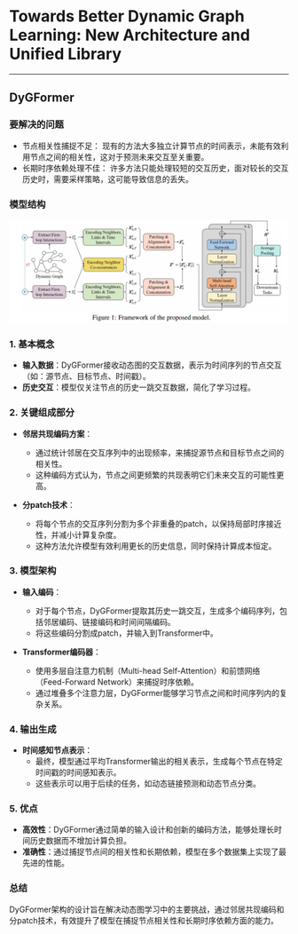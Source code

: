 # Towards Better Dynamic Graph Learning: New Architecture and Unified Library

---

## DyGFormer
### 要解决的问题
- 节点相关性捕捉不足：
    现有的方法大多独立计算节点的时间表示，未能有效利用节点之间的相关性，这对于预测未来交互至关重要。
- 长期时序依赖处理不佳：
    许多方法只能处理较短的交互历史，面对较长的交互历史时，需要采样策略，这可能导致信息的丢失。

### 模型结构
![alt text](image.png)

### 1. **基本概念**
- **输入数据**：DyGFormer接收动态图的交互数据，表示为时间序列的节点交互（如：源节点、目标节点、时间戳）。
- **历史交互**：模型仅关注节点的历史一跳交互数据，简化了学习过程。

### 2. **关键组成部分**
- **邻居共现编码方案**：
  - 通过统计邻居在交互序列中的出现频率，来捕捉源节点和目标节点之间的相关性。
  - 这种编码方式认为，节点之间更频繁的共现表明它们未来交互的可能性更高。

- **分patch技术**：
  - 将每个节点的交互序列分割为多个非重叠的patch，以保持局部时序接近性，并减小计算复杂度。
  - 这种方法允许模型有效利用更长的历史信息，同时保持计算成本恒定。

### 3. **模型架构**
- **输入编码**：
  - 对于每个节点，DyGFormer提取其历史一跳交互，生成多个编码序列，包括邻居编码、链接编码和时间间隔编码。
  - 将这些编码分割成patch，并输入到Transformer中。

- **Transformer编码器**：
  - 使用多层自注意力机制（Multi-head Self-Attention）和前馈网络（Feed-Forward Network）来捕捉时序依赖。
  - 通过堆叠多个注意力层，DyGFormer能够学习节点之间和时间序列内的复杂关系。

### 4. **输出生成**
- **时间感知节点表示**：
  - 最终，模型通过平均Transformer输出的相关表示，生成每个节点在特定时间戳的时间感知表示。
  - 这些表示可以用于后续的任务，如动态链接预测和动态节点分类。

### 5. **优点**
- **高效性**：DyGFormer通过简单的输入设计和创新的编码方法，能够处理长时间历史数据而不增加计算负担。
- **准确性**：通过捕捉节点间的相关性和长期依赖，模型在多个数据集上实现了最先进的性能。

### 总结
DyGFormer架构的设计旨在解决动态图学习中的主要挑战，通过邻居共现编码和分patch技术，有效提升了模型在捕捉节点相关性和长期时序依赖方面的能力。